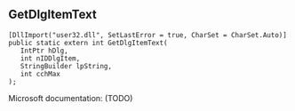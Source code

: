 ## GetDlgItemText

```
[DllImport("user32.dll", SetLastError = true, CharSet = CharSet.Auto)]
public static extern int GetDlgItemText(
   IntPtr hDlg,
   int nIDDlgItem,
   StringBuilder lpString,
   int cchMax
);
```

Microsoft documentation: (TODO)
